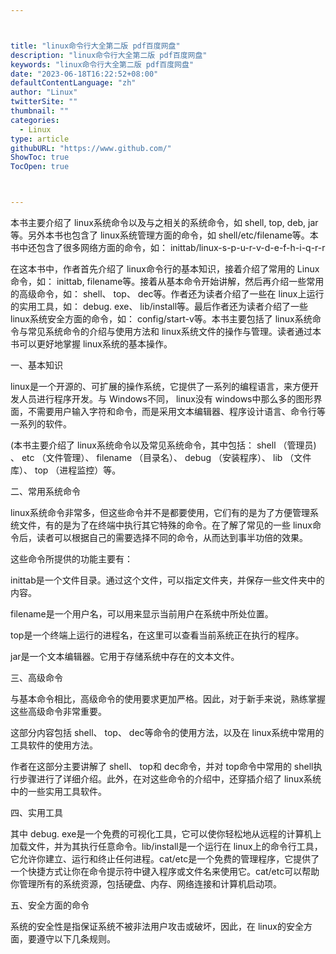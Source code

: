 ```yaml
---



title: "linux命令行大全第二版 pdf百度网盘"
description: "linux命令行大全第二版 pdf百度网盘"
keywords: "linux命令行大全第二版 pdf百度网盘"
date: "2023-06-18T16:22:52+08:00"
defaultContentLanguage: "zh"
author: "Linux"
twitterSite: ""
thumbnail: ""
categories:
  - Linux
type: article
githubURL: "https://www.github.com/"
ShowToc: true
TocOpen: true



---
```


本书主要介绍了 linux系统命令以及与之相关的系统命令，如 shell, top, deb, jar等。另外本书也包含了 linux系统管理方面的命令，如 shell/etc/filename等。本书中还包含了很多网络方面的命令，如： inittab/linux-s-p-u-r-v-d-e-f-h-i-q-r-r

在这本书中，作者首先介绍了 linux命令行的基本知识，接着介绍了常用的 Linux命令，如： inittab, filename等。接着从基本命令开始讲解，然后再介绍一些常用的高级命令，如： shell、 top、 dec等。作者还为读者介绍了一些在 linux上运行的实用工具，如： debug. exe、 lib/install等。最后作者还为读者介绍了一些 linux系统安全方面的命令，如： config/start-v等。本书主要包括了 linux系统命令与常见系统命令的介绍与使用方法和 linux系统文件的操作与管理。读者通过本书可以更好地掌握 linux系统的基本操作。

一、基本知识

linux是一个开源的、可扩展的操作系统，它提供了一系列的编程语言，来方便开发人员进行程序开发。与 Windows不同， linux没有 windows中那么多的图形界面，不需要用户输入字符和命令，而是采用文本编辑器、程序设计语言、命令行等一系列的软件。

(本书主要介绍了 linux系统命令以及常见系统命令，其中包括： shell （管理员) 、 etc （文件管理）、 filename （目录名）、 debug （安装程序）、 lib （文件库）、 top （进程监控）等。

二、常用系统命令

linux系统命令非常多，但这些命令并不是都要使用，它们有的是为了方便管理系统文件，有的是为了在终端中执行其它特殊的命令。在了解了常见的一些 linux命令后，读者可以根据自己的需要选择不同的命令，从而达到事半功倍的效果。

这些命令所提供的功能主要有：

inittab是一个文件目录。通过这个文件，可以指定文件夹，并保存一些文件夹中的内容。

filename是一个用户名，可以用来显示当前用户在系统中所处位置。

top是一个终端上运行的进程名，在这里可以查看当前系统正在执行的程序。

jar是一个文本编辑器。它用于存储系统中存在的文本文件。

三、高级命令

与基本命令相比，高级命令的使用要求更加严格。因此，对于新手来说，熟练掌握这些高级命令非常重要。

这部分内容包括 shell、 top、 dec等命令的使用方法，以及在 linux系统中常用的工具软件的使用方法。

作者在这部分主要讲解了 shell、 top和 dec命令，并对 top命令中常用的 shell执行步骤进行了详细介绍。此外，在对这些命令的介绍中，还穿插介绍了 linux系统中的一些实用工具软件。

四、实用工具

其中 debug. exe是一个免费的可视化工具，它可以使你轻松地从远程的计算机上加载文件，并为其执行任意命令。lib/install是一个运行在 linux上的命令行工具，它允许你建立、运行和终止任何进程。cat/etc是一个免费的管理程序，它提供了一个快捷方式让你在命令提示符中键入程序或文件名来使用它。cat/etc可以帮助你管理所有的系统资源，包括硬盘、内存、网络连接和计算机启动项。

五、安全方面的命令

系统的安全性是指保证系统不被非法用户攻击或破坏，因此，在 linux的安全方面，要遵守以下几条规则。